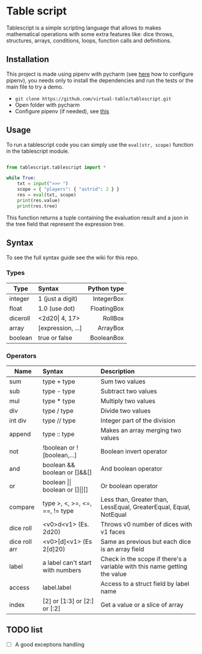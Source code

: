 # Table script
Tablescript is a simple scripting language that allows to makes mathematical operations with some extra features like: dice throws, structures, arrays, conditions, loops, function calls and definitions.

## Installation
This project is made using pipenv with pycharm (see [here](https://www.jetbrains.com/help/pycharm/pipenv.html) how to configure pipenv), you needs only to install the dependencies and run the tests or the main file to try a demo.

- `git clone https://github.com/virtual-table/tablescript.git`
- Open folder with pycharm
- Configure pipenv (if needed), see [this](https://www.jetbrains.com/help/pycharm/pipenv.html)

## Usage
To run a tablescript code you can simply use the `eval(str, scope)` function in the tablescript module.

```Python

from tablescript.tablescript import *

while True:
    txt = input(">>> ")
    scope = { "players": { "astrid": 2 } }
    res = eval(txt, scope)
    print(res.value)
    print(res.tree)
```

This function returns a tuple containing the evaluation result and a json in the tree field that represent the expression tree.

## Syntax
To see the full syntax guide see the wiki for this repo.

### Types
| Type          | Syntax            | Python type  |
| ------------- |:------------------| ------------:|
| integer       | 1 (just a digit)  | IntegerBox   |
| float         | 1.0 (use dot)     | FloatingBox  |
| diceroll      | <2d20\| 4, 17>    | RollBox      |
| array         | [expression, ...] | ArrayBox     |
| boolean       | true or false     | BooleanBox   |

### Operators
| Name          | Syntax                            | Description                                                       |
| ------------- |:----------------------------------|:----------------------------------------------------------------- |
| sum           | type + type                       | Sum two values                                                    |
| sub           | type - type                       | Subtract two values                                               |
| mul           | type * type                       | Multiply two values                                               |
| div           | type / type                       | Divide two values                                                 |
| int div       | type // type                      | Integer part of the division                                      |
| append        | type :: type                      | Makes an array merging two values                                 |
| not           | !boolean or ![boolean,...]        | Boolean invert operator                                           |
| and           | boolean && boolean or []&&[]      | And boolean operator                                              |
| or            | boolean \|\| boolean or []\|\|[]  | Or boolean operator                                               |
| compare       | type >, <, >=, <=, ==, != type    | Less than, Greater than, LessEqual, GreaterEqual, Equal, NotEqual |
| dice roll     | \<v0\>d\<v1\> (Es. 2d20)          | Throws v0 number of dices with v1 faces                           | 
| dice roll arr | \<v0\>[d]\<v1\> (Es 2[d]20)       | Same as previous but each dice is an array field                  |
| label         | a label can't start with numbers  | Check in the scope if there's a variable with this name getting the value |
| access        | label.label                       | Access to a struct field by label name                            |
| index         | [2] or [1:3] or [2:] or [:2]      | Get a value or a slice of array                                   |

## TODO list

- [ ] A good exceptions handling
